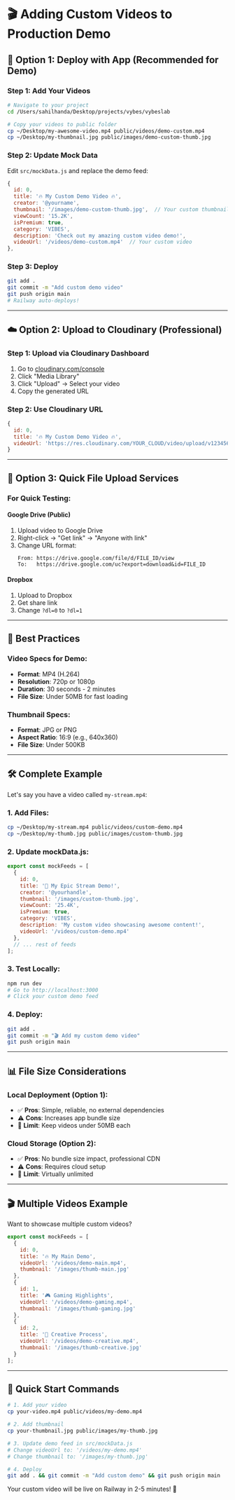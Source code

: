 # 🎬 Adding Custom Videos to Production Demo

## 🚀 **Option 1: Deploy with App (Recommended for Demo)**

### **Step 1: Add Your Videos**
```bash
# Navigate to your project
cd /Users/sahilhanda/Desktop/projects/vybes/vybeslab

# Copy your videos to public folder
cp ~/Desktop/my-awesome-video.mp4 public/videos/demo-custom.mp4
cp ~/Desktop/my-thumbnail.jpg public/images/demo-custom-thumb.jpg
```

### **Step 2: Update Mock Data**
Edit `src/mockData.js` and replace the demo feed:

```javascript
{
  id: 0,
  title: '🔥 My Custom Demo Video 🔥',
  creator: '@yourname',
  thumbnail: '/images/demo-custom-thumb.jpg',  // Your custom thumbnail
  viewCount: '15.2K',
  isPremium: true,
  category: 'VIBES',
  description: 'Check out my amazing custom video demo!',
  videoUrl: '/videos/demo-custom.mp4'  // Your custom video
},
```

### **Step 3: Deploy**
```bash
git add .
git commit -m "Add custom demo video"
git push origin main
# Railway auto-deploys!
```

---

## ☁️ **Option 2: Upload to Cloudinary (Professional)**

### **Step 1: Upload via Cloudinary Dashboard**
1. Go to [cloudinary.com/console](https://cloudinary.com/console)
2. Click "Media Library" 
3. Click "Upload" → Select your video
4. Copy the generated URL

### **Step 2: Use Cloudinary URL**
```javascript
{
  id: 0,
  title: '🔥 My Custom Demo Video 🔥',
  videoUrl: 'https://res.cloudinary.com/YOUR_CLOUD/video/upload/v123456789/your-video.mp4'
}
```

---

## 📱 **Option 3: Quick File Upload Services**

### **For Quick Testing:**

#### **Google Drive (Public)**
1. Upload video to Google Drive
2. Right-click → "Get link" → "Anyone with link"
3. Change URL format:
   ```
   From: https://drive.google.com/file/d/FILE_ID/view
   To:   https://drive.google.com/uc?export=download&id=FILE_ID
   ```

#### **Dropbox**
1. Upload to Dropbox
2. Get share link
3. Change `?dl=0` to `?dl=1`

---

## 🎯 **Best Practices**

### **Video Specs for Demo:**
- **Format**: MP4 (H.264)
- **Resolution**: 720p or 1080p
- **Duration**: 30 seconds - 2 minutes
- **File Size**: Under 50MB for fast loading

### **Thumbnail Specs:**
- **Format**: JPG or PNG
- **Aspect Ratio**: 16:9 (e.g., 640x360)
- **File Size**: Under 500KB

---

## 🛠️ **Complete Example**

Let's say you have a video called `my-stream.mp4`:

### **1. Add Files:**
```bash
cp ~/Desktop/my-stream.mp4 public/videos/custom-demo.mp4
cp ~/Desktop/my-thumb.jpg public/images/custom-thumb.jpg
```

### **2. Update mockData.js:**
```javascript
export const mockFeeds = [
  {
    id: 0,
    title: '🎥 My Epic Stream Demo!',
    creator: '@yourhandle',
    thumbnail: '/images/custom-thumb.jpg',
    viewCount: '25.4K',
    isPremium: true,
    category: 'VIBES',
    description: 'My custom video showcasing awesome content!',
    videoUrl: '/videos/custom-demo.mp4'
  },
  // ... rest of feeds
];
```

### **3. Test Locally:**
```bash
npm run dev
# Go to http://localhost:3000
# Click your custom demo feed
```

### **4. Deploy:**
```bash
git add .
git commit -m "🎬 Add my custom demo video"
git push origin main
```

---

## 📊 **File Size Considerations**

### **Local Deployment (Option 1):**
- ✅ **Pros**: Simple, reliable, no external dependencies
- ⚠️ **Cons**: Increases app bundle size
- 📏 **Limit**: Keep videos under 50MB each

### **Cloud Storage (Option 2):**
- ✅ **Pros**: No bundle size impact, professional CDN
- ⚠️ **Cons**: Requires cloud setup
- 📏 **Limit**: Virtually unlimited

---

## 🎬 **Multiple Videos Example**

Want to showcase multiple custom videos?

```javascript
export const mockFeeds = [
  {
    id: 0,
    title: '🔥 My Main Demo',
    videoUrl: '/videos/demo-main.mp4',
    thumbnail: '/images/thumb-main.jpg'
  },
  {
    id: 1,
    title: '🎮 Gaming Highlights',
    videoUrl: '/videos/demo-gaming.mp4',
    thumbnail: '/images/thumb-gaming.jpg'
  },
  {
    id: 2,
    title: '🎨 Creative Process',
    videoUrl: '/videos/demo-creative.mp4',
    thumbnail: '/images/thumb-creative.jpg'
  }
];
```

---

## 🚀 **Quick Start Commands**

```bash
# 1. Add your video
cp your-video.mp4 public/videos/my-demo.mp4

# 2. Add thumbnail  
cp your-thumbnail.jpg public/images/my-thumb.jpg

# 3. Update demo feed in src/mockData.js
# Change videoUrl to: '/videos/my-demo.mp4'
# Change thumbnail to: '/images/my-thumb.jpg'

# 4. Deploy
git add . && git commit -m "Add custom demo" && git push origin main
```

Your custom video will be live on Railway in 2-5 minutes! 🎉 